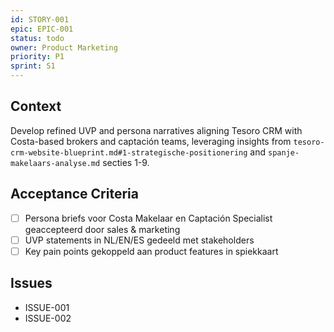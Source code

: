 ```yaml
---
id: STORY-001
epic: EPIC-001
status: todo
owner: Product Marketing
priority: P1
sprint: S1
---
```


## Context
Develop refined UVP and persona narratives aligning Tesoro CRM with Costa-based brokers and captación teams, leveraging insights from `tesoro-crm-website-blueprint.md#1-strategische-positionering` and `spanje-makelaars-analyse.md` secties 1-9.

## Acceptance Criteria
- [ ] Persona briefs voor Costa Makelaar en Captación Specialist geaccepteerd door sales & marketing
- [ ] UVP statements in NL/EN/ES gedeeld met stakeholders
- [ ] Key pain points gekoppeld aan product features in spiekkaart

## Issues
- ISSUE-001
- ISSUE-002
